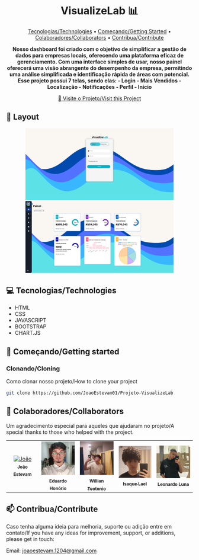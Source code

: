 <h1 align="center" style="font-weight: bold;">VisualizeLab 📊</h1>

<p align="center">
 <a href="#tech">Tecnologias/Technologies</a> • 
 <a href="#started">Começando/Getting Started</a> • 
  <a href="#colab">Colaboradores/Collaborators</a> •
 <a href="#contribute">Contribua/Contribute</a>
</p>

<p align="center">
    <b>Nosso dashboard foi criado com o objetivo de simplificar a gestão de dados para empresas locais, oferecendo uma plataforma eficaz de gerenciamento. Com uma interface simples de usar, nosso painel oferecerá uma visão abrangente do desempenho da empresa, permitindo uma análise simplificada e identificação rápida de áreas com potencial.</b>
    <b>Esse projeto possui 7 telas, sendo elas:
    - Login
    - Mais Vendidos
    - Localização
    - Notificações
    - Perfil
    - Início</b>
</p>

<p align="center">
     <a href="https://github.com/JoaoEstevam01/Projeto-VisualizeLab">📱 Visite o Projeto/Visit this Project</a>
</p>

<h2 id="layout">🎨 Layout</h2>

<p align="center">
    <img src="/img/Tela-Login.png" width="400px">
    <img src="/img/Painel-Dash.png" width="400px">
</p>

<h2 id="technologies">💻 Tecnologias/Technologies</h2>

- HTML
- CSS
- JAVASCRIPT
- BOOTSTRAP
- CHART.JS

<h2 id="started">🚀 Começando/Getting started</h2>

<h3>Clonando/Cloning</h3>

Como clonar nosso projeto/How to clone your project

```bash
git clone https://github.com/JoaoEstevam01/Projeto-VisualizeLab
```

<h2 id="colab">🤝 Colaboradores/Collaborators</h2>

Um agradecimento especial para aqueles que ajudaram no projeto/A special thanks to those who helped with the project.

<table>
  <tr>
    <td align="center">
      <a href="https://github.com/JoaoEstevam01">
        <img src="/img/João.jpeg" width="100px;" alt="João"/><br>
        <sub>
          <b>João Estevam</b>
        </sub>
      </a>
    </td>
    <td align="center">
      <a href="https://github.com/eumura7">
        <img src="/img/Edu.jpeg" width="100px;" alt="Edu"/><br>
        <sub>
          <b>Eduardo Honório</b>
        </sub>
      </a>
    </td>
    <td align="center">
      <a href="https://github.com/notwiu">
        <img src="/img/will.jpeg" width="100px;" alt="Willian Teotonio"/><br>
        <sub>
          <b>Willian Teotonio</b>
        </sub>
      </a>
    </td>
        <td align="center">
      <a href="https://github.com/imLaeL">
        <img src="/img/Isaque.jpeg" width="100px;" alt="Isaque Lael"/><br>
        <sub>
          <b>Isaque Lael</b>
        </sub>
      </a>
    </td>
        <td align="center">
      <a href="https://github.com/LeoLuna307">
        <img src="/img/Leo.jpeg" width="100px;" alt="Leonardo Luna"/><br>
        <sub>
          <b>Leonardo Luna</b>
        </sub>
      </a>
    </td>
  </tr>
</table>

<h2 id="contribute">📫 Contribua/Contribute</h2>

Caso tenha alguma ideia para melhoria, suporte ou adição entre em contato/If you have any ideas for improvement, support, or additions, please get in touch:

Email: joaoestevam.1204@gmail.com

